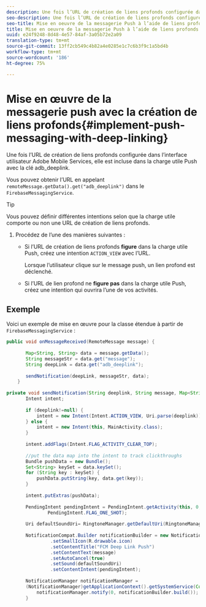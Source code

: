 ```yaml
---
description: Une fois l’URL de création de liens profonds configurée dans l’interface utilisateur Adobe Mobile Services, elle est incluse dans la charge utile Push avec la clé adb_deeplink.
seo-description: Une fois l’URL de création de liens profonds configurée dans l’interface utilisateur Adobe Mobile Services, elle est incluse dans la charge utile Push avec la clé adb_deeplink.
seo-title: Mise en oeuvre de la messagerie Push à l’aide de liens profonds
title: Mise en oeuvre de la messagerie Push à l’aide de liens profonds
uuid: e24f9248-8d48-4e57-84af-3a05b72e2a09
translation-type: tm+mt
source-git-commit: 13ff2cb549c4b82a4e0285e1c7c6b3f9c1a5bd4b
workflow-type: tm+mt
source-wordcount: '186'
ht-degree: 75%

---
```



# Mise en œuvre de la messagerie push avec la création de liens profonds{#implement-push-messaging-with-deep-linking}

Une fois l’URL de création de liens profonds configurée dans l’interface utilisateur Adobe Mobile Services, elle est incluse dans la charge utile Push avec la clé adb_deeplink.

Vous pouvez obtenir l’URL en appelant `remoteMessage.getData().get("adb_deeplink")` dans le `FirebaseMessagingService`.

>[!TIP]
>
>Vous pouvez définir différentes intentions selon que la charge utile comporte ou non une URL de création de liens profonds.

1. Procédez de l’une des manières suivantes :

   * Si l’URL de création de liens profonds **figure** dans la charge utile Push, créez une intention `ACTION_VIEW` avec l’URL.

      Lorsque l’utilisateur clique sur le message push, un lien profond est déclenché.

   * Si l’URL de lien profond ne **figure pas** dans la charge utile Push, créez une intention qui ouvrira l’une de vos activités.

## Exemple

Voici un exemple de mise en œuvre pour la classe étendue à partir de `FirebaseMessagingService` :

```java
public void onMessageReceived(RemoteMessage message) { 
 
       Map<String, String> data = message.getData(); 
       String messageStr = data.get("message"); 
       String deepLink = data.get("adb_deeplink"); 
 
       sendNotification(deepLink, messageStr, data); 
    } 
 
private void sendNotification(String deeplink, String message, Map<String, String> data) { 
       Intent intent; 
 
       if (deeplink!=null) { 
           intent = new Intent(Intent.ACTION_VIEW, Uri.parse(deeplink)); 
       } else { 
           intent = new Intent(this, MainActivity.class); 
       } 
 
       intent.addFlags(Intent.FLAG_ACTIVITY_CLEAR_TOP); 
 
       //put the data map into the intent to track clickthroughs 
       Bundle pushData = new Bundle(); 
       Set<String> keySet = data.keySet(); 
       for (String key : keySet) { 
           pushData.putString(key, data.get(key)); 
       } 
 
       intent.putExtras(pushData); 
 
       PendingIntent pendingIntent = PendingIntent.getActivity(this, 0, intent, 
               PendingIntent.FLAG_ONE_SHOT); 
 
       Uri defaultSoundUri= RingtoneManager.getDefaultUri(RingtoneManager.TYPE_NOTIFICATION); 
 
       NotificationCompat.Builder notificationBuilder = new NotificationCompat.Builder(this) 
                .setSmallIcon(R.drawable.icon) 
                .setContentTitle("FCM Deep Link Push") 
                .setContentText(message) 
                .setAutoCancel(true) 
                .setSound(defaultSoundUri) 
                .setContentIntent(pendingIntent); 
 
       NotificationManager notificationManager =  
       (NotificationManager)getApplicationContext().getSystemService(Context.NOTIFICATION_SERVICE); 
           notificationManager.notify(0, notificationBuilder.build()); 
       } 
```
